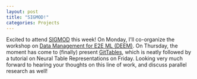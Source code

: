 ```yaml
---
layout: post
title: "SIGMOD!"
categories: Projects
---
```


Excited to attend <a href="https://2023.sigmod.org/" target="blank">SIGMOD</a> this week! On Monday, I'll co-organize the workshop on <a href="https://deem-workshop/" target="blank">Data Management for E2E ML (DEEM)</a>. On Thursday, the moment has come to (finally) present <a href="https://gittables.github.io">GitTables</a>, which is neatly followed by a tutorial on Neural Table Representations on Friday. Looking very much forward to hearing your thoughts on this line of work, and discuss parallel research as well!